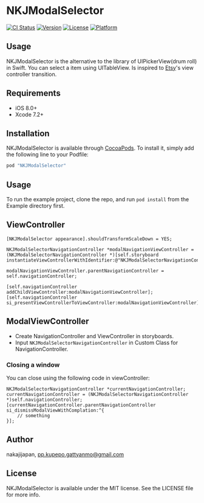 # NKJModalSelector

[![CI Status](http://img.shields.io/travis/nakajijapan/NKJModalSelector.svg?style=flat)](https://travis-ci.org/nakajijapan/NKJModalSelector)
[![Version](https://img.shields.io/cocoapods/v/NKJModalSelector.svg?style=flat)](http://cocoapods.org/pods/NKJModalSelector)
[![License](https://img.shields.io/cocoapods/l/NKJModalSelector.svg?style=flat)](http://cocoapods.org/pods/NKJModalSelector)
[![Platform](https://img.shields.io/cocoapods/p/NKJModalSelector.svg?style=flat)](http://cocoapods.org/pods/NKJModalSelector)

## Usage

NKJModalSelector is the alternative to the library of UIPickerView(drum roll) in Swift. You can select a item using UITableView.
Is inspired to [Etsy](https://www.etsy.com/)'s view controller transition.

## Requirements

- iOS 8.0+
- Xcode 7.2+


## Installation

NKJModalSelector is available through [CocoaPods](http://cocoapods.org). To install
it, simply add the following line to your Podfile:

```ruby
pod "NKJModalSelector"
```

## Usage

To run the example project, clone the repo, and run `pod install` from the Example directory first.

## ViewController

```objc
[NKJModalSelector appearance].shouldTransformScaleDown = YES;

NKJModalSelectorNavigationController *modalNavigationViewController = (NKJModalSelectorNavigationController *)[self.storyboard instantiateViewControllerWithIdentifier:@"NKJModalSelectorNavigationController"];

modalNavigationViewController.parentNavigationController = self.navigationController;

[self.navigationController addChildViewController:modalNavigationViewController];
[self.navigationController si_presentViewControllerToViewController:modalNavigationViewController];
```

## ModalViewController

- Create NavigationController and ViewController in storyboards.
- Input `NKJModalSelectorNavigationController` in Custom Class for NavigationController.


### Closing a window

You can close using the following code in viewController:

```objc
NKJModalSelectorNavigationController *currentNavigationController;
currentNavigationController = (NKJModalSelectorNavigationController *)self.navigationController;
[currentNavigationController.parentNavigationController si_dismissModalViewWithComplation:^{
    // something
}];
```


## Author

nakajijapan, pp.kupepo.gattyanmo@gmail.com

## License

NKJModalSelector is available under the MIT license. See the LICENSE file for more info.
